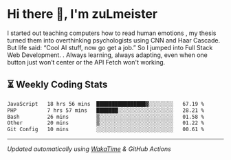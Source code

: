 # Hi there 👋, I'm zuLmeister

I started out teaching computers how to read human emotions , my thesis turned them into overthinking psychologists using CNN and Haar Cascade.
But life said: “Cool AI stuff, now go get a job.” So I jumped into Full Stack Web Development. .
Always learning, always adapting, even when one button just won’t center or the API Fetch won't working.

## ⏳ Weekly Coding Stats
<!--START_SECTION:waka-->

```txt
JavaScript   18 hrs 56 mins  ████████████████▓░░░░░░░░   67.19 %
PHP          7 hrs 57 mins   ███████░░░░░░░░░░░░░░░░░░   28.21 %
Bash         26 mins         ▒░░░░░░░░░░░░░░░░░░░░░░░░   01.58 %
Other        20 mins         ▒░░░░░░░░░░░░░░░░░░░░░░░░   01.22 %
Git Config   10 mins         ░░░░░░░░░░░░░░░░░░░░░░░░░   00.61 %
```

<!--END_SECTION:waka-->

---
*Updated automatically using [WakaTime](https://wakatime.com/) & GitHub Actions*
